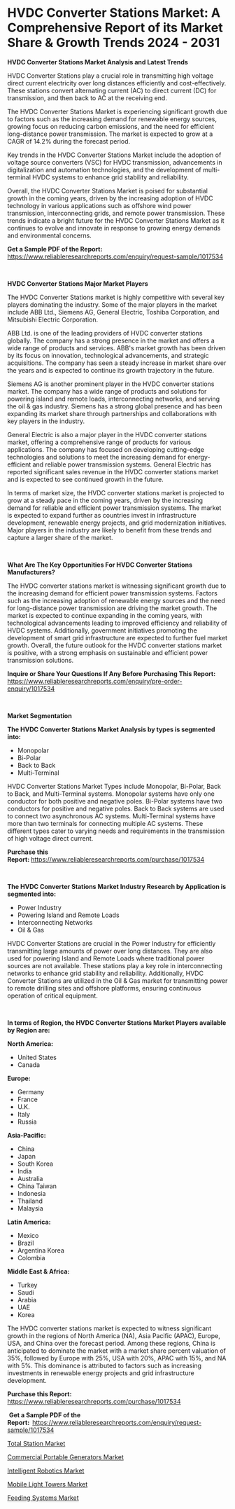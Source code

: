 <p><h1>HVDC Converter Stations Market: A Comprehensive Report of its Market Share & Growth Trends 2024 - 2031</h1></p><p><strong>HVDC Converter Stations Market Analysis and Latest Trends</strong></p>
<p><p>HVDC Converter Stations play a crucial role in transmitting high voltage direct current electricity over long distances efficiently and cost-effectively. These stations convert alternating current (AC) to direct current (DC) for transmission, and then back to AC at the receiving end.</p><p>The HVDC Converter Stations Market is experiencing significant growth due to factors such as the increasing demand for renewable energy sources, growing focus on reducing carbon emissions, and the need for efficient long-distance power transmission. The market is expected to grow at a CAGR of 14.2% during the forecast period.</p><p>Key trends in the HVDC Converter Stations Market include the adoption of voltage source converters (VSC) for HVDC transmission, advancements in digitalization and automation technologies, and the development of multi-terminal HVDC systems to enhance grid stability and reliability.</p><p>Overall, the HVDC Converter Stations Market is poised for substantial growth in the coming years, driven by the increasing adoption of HVDC technology in various applications such as offshore wind power transmission, interconnecting grids, and remote power transmission. These trends indicate a bright future for the HVDC Converter Stations Market as it continues to evolve and innovate in response to growing energy demands and environmental concerns.</p></p>
<p><strong>Get a Sample PDF of the Report:&nbsp;</strong> <a href="https://www.reliableresearchreports.com/enquiry/request-sample/1017534">https://www.reliableresearchreports.com/enquiry/request-sample/1017534</a></p>
<p>&nbsp;</p>
<p><strong>HVDC Converter Stations Major Market Players</strong></p>
<p><p>The HVDC Converter Stations market is highly competitive with several key players dominating the industry. Some of the major players in the market include ABB Ltd., Siemens AG, General Electric, Toshiba Corporation, and Mitsubishi Electric Corporation.</p><p>ABB Ltd. is one of the leading providers of HVDC converter stations globally. The company has a strong presence in the market and offers a wide range of products and services. ABB's market growth has been driven by its focus on innovation, technological advancements, and strategic acquisitions. The company has seen a steady increase in market share over the years and is expected to continue its growth trajectory in the future.</p><p>Siemens AG is another prominent player in the HVDC converter stations market. The company has a wide range of products and solutions for powering island and remote loads, interconnecting networks, and serving the oil & gas industry. Siemens has a strong global presence and has been expanding its market share through partnerships and collaborations with key players in the industry.</p><p>General Electric is also a major player in the HVDC converter stations market, offering a comprehensive range of products for various applications. The company has focused on developing cutting-edge technologies and solutions to meet the increasing demand for energy-efficient and reliable power transmission systems. General Electric has reported significant sales revenue in the HVDC converter stations market and is expected to see continued growth in the future.</p><p>In terms of market size, the HVDC converter stations market is projected to grow at a steady pace in the coming years, driven by the increasing demand for reliable and efficient power transmission systems. The market is expected to expand further as countries invest in infrastructure development, renewable energy projects, and grid modernization initiatives. Major players in the industry are likely to benefit from these trends and capture a larger share of the market.</p></p>
<p>&nbsp;</p>
<p><strong>What Are The Key Opportunities For HVDC Converter Stations Manufacturers?</strong></p>
<p><p>The HVDC converter stations market is witnessing significant growth due to the increasing demand for efficient power transmission systems. Factors such as the increasing adoption of renewable energy sources and the need for long-distance power transmission are driving the market growth. The market is expected to continue expanding in the coming years, with technological advancements leading to improved efficiency and reliability of HVDC systems. Additionally, government initiatives promoting the development of smart grid infrastructure are expected to further fuel market growth. Overall, the future outlook for the HVDC converter stations market is positive, with a strong emphasis on sustainable and efficient power transmission solutions.</p></p>
<p><strong>Inquire or Share Your Questions If Any Before Purchasing This Report:</strong> <a href="https://www.reliableresearchreports.com/enquiry/pre-order-enquiry/1017534">https://www.reliableresearchreports.com/enquiry/pre-order-enquiry/1017534</a></p>
<p>&nbsp;</p>
<p><strong>Market Segmentation</strong></p>
<p><strong>The HVDC Converter Stations Market Analysis by types is segmented into:</strong></p>
<p><ul><li>Monopolar</li><li>Bi-Polar</li><li>Back to Back</li><li>Multi-Terminal</li></ul></p>
<p><p>HVDC Converter Stations Market Types include Monopolar, Bi-Polar, Back to Back, and Multi-Terminal systems. Monopolar systems have only one conductor for both positive and negative poles. Bi-Polar systems have two conductors for positive and negative poles. Back to Back systems are used to connect two asynchronous AC systems. Multi-Terminal systems have more than two terminals for connecting multiple AC systems. These different types cater to varying needs and requirements in the transmission of high voltage direct current.</p></p>
<p><strong>Purchase this Report:&nbsp;</strong><a href="https://www.reliableresearchreports.com/purchase/1017534">https://www.reliableresearchreports.com/purchase/1017534</a></p>
<p>&nbsp;</p>
<p><strong>The HVDC Converter Stations Market Industry Research by Application is segmented into:</strong></p>
<p><ul><li>Power Industry</li><li>Powering Island and Remote Loads</li><li>Interconnecting Networks</li><li>Oil & Gas</li></ul></p>
<p><p>HVDC Converter Stations are crucial in the Power Industry for efficiently transmitting large amounts of power over long distances. They are also used for powering Island and Remote Loads where traditional power sources are not available. These stations play a key role in interconnecting networks to enhance grid stability and reliability. Additionally, HVDC Converter Stations are utilized in the Oil & Gas market for transmitting power to remote drilling sites and offshore platforms, ensuring continuous operation of critical equipment.</p></p>
<p>&nbsp;</p>
<p><strong>In terms of Region, the HVDC Converter Stations Market Players available by Region are:</strong></p>
<p>
    <p> <strong> North America: </strong>
        <ul>
            <li>United States</li>
            <li>Canada</li>
        </ul>
        </p> 
    <p> <strong> Europe: </strong>
        <ul>
            <li>Germany</li>
            <li>France</li>
            <li>U.K.</li>
            <li>Italy</li>
            <li>Russia</li>
        </ul>
        </p> 
    <p> <strong> Asia-Pacific: </strong>
        <ul>
            <li>China</li>
            <li>Japan</li>
            <li>South Korea</li>
            <li>India</li>
            <li>Australia</li>
            <li>China Taiwan</li>
            <li>Indonesia</li>
            <li>Thailand</li>
            <li>Malaysia</li>
        </ul>
        </p> 
    <p> <strong> Latin America: </strong>
        <ul>
            <li>Mexico</li>
            <li>Brazil</li>
            <li>Argentina Korea</li>
            <li>Colombia</li>
        </ul>
        </p> 
    <p> <strong> Middle East & Africa: </strong>
        <ul>
            <li>Turkey</li>
            <li>Saudi</li>
            <li>Arabia</li>
            <li>UAE</li>
            <li>Korea</li>
        </ul>
    </p>
    </p>
<p><p>The HVDC converter stations market is expected to witness significant growth in the regions of North America (NA), Asia Pacific (APAC), Europe, USA, and China over the forecast period. Among these regions, China is anticipated to dominate the market with a market share percent valuation of 35%, followed by Europe with 25%, USA with 20%, APAC with 15%, and NA with 5%. This dominance is attributed to factors such as increasing investments in renewable energy projects and grid infrastructure development.</p></p>
<p><strong>Purchase this Report: </strong><a href="https://www.reliableresearchreports.com/purchase/1017534">https://www.reliableresearchreports.com/purchase/1017534</a></p>
<p>&nbsp;<strong>Get a Sample PDF of the Report:&nbsp;&nbsp;</strong><a href="https://www.reliableresearchreports.com/enquiry/request-sample/1017534">https://www.reliableresearchreports.com/enquiry/request-sample/1017534</a></p>
<p><strong></strong></p>
<p><p><a href="https://medium.com/@anibalstamm1912/total-station-market-the-key-to-successful-business-strategy-forecast-till-2031-d035f7a7f184">Total Station Market</a></p><p><a href="https://medium.com/@frankpeters35/commercial-portable-generators-market-analysis-and-sze-forecasted-for-period-from-2024-to-2031-87cb55dc94ec">Commercial Portable Generators Market</a></p><p><a href="https://medium.com/@frankpeters35/intelligent-robotics-nbsp-market-focuses-on-market-share-size-and-projected-forecast-till-2031-9a47b61a51dc">Intelligent Robotics Market</a></p><p><a href="https://medium.com/@frankpeters35/mobile-light-towers-market-size-market-outlook-and-market-forecast-2024-to-2031-069581ab046a">Mobile Light Towers Market</a></p><p><a href="https://medium.com/@anibalstamm1912/feeding-systems-nbsp-market-focuses-on-market-share-size-and-projected-forecast-till-2031-31a181ee2724">Feeding Systems Market</a></p></p>